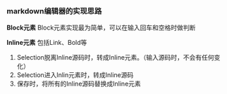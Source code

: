 ### markdown编辑器的实现思路

**Block元素**
Block元素实现最为简单，可以在输入回车和空格时做判断

**Inline元素**
包括Link、Bold等
1. Selection脱离Inline源码时，转成Inline元素。（输入源码时，不会有任何变化）
2. Selection进入Inlin元素时，转成Inline源码
3. 保存时，将所有的Inline源码替换成Inline元素
